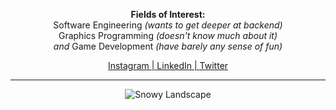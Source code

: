 <p align="center">
    <b>Fields of Interest: <br/> </b>
    Software Engineering <i>(wants to get deeper at backend)</i> <br/>
    Graphics Programming <i>(doesn't know much about it)</i> <br/>
    <i>and</i> Game Development <i>(have barely any sense of fun)</i> <br/>
</p>

<p align="center">
    <a href="https://www.instagram.com/mraifalkautsar/">Instagram | </a>
    <a href="https://www.linkedin.com/in/mraifalkautsar/">LinkedIn | </a>
    <a href="https://twitter.com/lotsadelight">Twitter</a>
</p>

<hr>

<p align ="center">
<img src="https://c4.wallpaperflare.com/wallpaper/647/923/709/landscape-mountain-clouds-fantasy-art-wallpaper-preview.jpg" alt="Snowy Landscape">
</p>
